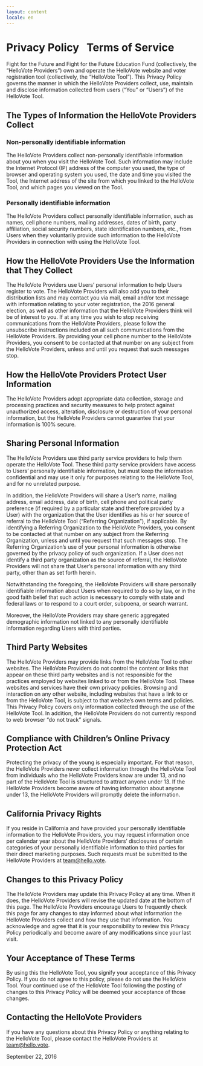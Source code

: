 ```yaml
---
layout: content
locale: en
---
```


<div markdown="1" class="legal">

# Privacy Policy &nbsp; Terms of Service
Fight for the Future and Fight for the Future Education Fund (collectively, the “HelloVote Providers”) own and operate the HelloVote website and voter registration tool (collectively, the “HelloVote Tool”). This Privacy Policy governs the manner in which the HelloVote Providers collect, use, maintain and disclose information collected from users (“You” or “Users”) of the HelloVote Tool. 

## The Types of Information the HelloVote Providers Collect

### Non-personally identifiable information
The HelloVote Providers collect non-personally identifiable information about you when you visit the HelloVote Tool. Such information may include the Internet Protocol (IP) address of the computer you used, the type of browser and operating system you used, the date and time you visited the Tool, the Internet address of the site from which you linked to the HelloVote Tool, and which pages you viewed on the Tool.

### Personally identifiable information
The HelloVote Providers collect personally identifiable information, such as names, cell phone numbers, mailing addresses, dates of birth, party affiliation, social security numbers, state identification numbers, etc., from Users when they voluntarily provide such information to the HelloVote Providers in connection with using the HelloVote Tool. 

## How the HelloVote Providers Use the Information that They Collect
The HelloVote Providers use Users’ personal information to help Users register to vote. The HelloVote Providers will also add you to their distribution lists and may contact you via mail, email and/or text message with information relating to your voter registration, the 2016 general election, as well as other information that the HelloVote Providers think will be of interest to you. If at any time you wish to stop receiving communications from the HelloVote Providers, please follow the unsubscribe instructions included on all such communications from the HelloVote Providers. By providing your cell phone number to the HelloVote Providers, you consent to be contacted at that number on any subject from the HelloVote Providers, unless and until you request that such messages stop.  

## How the HelloVote Providers Protect User Information
The HelloVote Providers adopt appropriate data collection, storage and processing practices and security measures to help protect against unauthorized access, alteration, disclosure or destruction of your personal information, but the HelloVote Providers cannot guarantee that your information is 100% secure. 

## Sharing Personal Information
The HelloVote Providers use third party service providers to help them operate the HelloVote Tool. These third party service providers have access to Users’ personally identifiable information, but must keep the information confidential and may use it only for purposes relating to the HelloVote Tool, and for no unrelated purpose. 

In addition, the HelloVote Providers will share a User’s name, mailing address, email address, date of birth, cell phone and political party preference (if required by a particular state and therefore provided by a User) with the organization that the User identifies as his or her source of referral to the HelloVote Tool (“Referring Organization”), if applicable. By identifying a Referring Organization to the HelloVote Providers, you consent to be contacted at that number on any subject from the Referring Organization, unless and until you request that such messages stop. The Referring Organization’s use of your personal information is otherwise governed by the privacy policy of such organization.  If a User does not identify a third party organization as the source of referral, the HelloVote Providers will not share that User’s personal information with any third party, other than as set forth herein.

Notwithstanding the foregoing, the HelloVote Providers will share personally identifiable information about Users when required to do so by law, or in the good faith belief that such action is necessary to comply with state and federal laws or to respond to a court order, subpoena, or search warrant.

Moreover, the HelloVote Providers may share generic aggregated demographic information not linked to any personally identifiable information regarding Users with third parties. 

## Third Party Websites
The HelloVote Providers may provide links from the HelloVote Tool to other websites. The HelloVote Providers do not control the content or links that appear on these third party websites and is not responsible for the practices employed by websites linked to or from the HelloVote Tool. These websites and services have their own privacy policies. Browsing and interaction on any other website, including websites that have a link to or from the HelloVote Tool, is subject to that website’s own terms and policies. This Privacy Policy covers only information collected through the use of the HelloVote Tool. In addition, the HelloVote Providers do not currently respond to web browser “do not track” signals. 

## Compliance with Children’s Online Privacy Protection Act
Protecting the privacy of the young is especially important. For that reason, the HelloVote Providers never collect information through the HelloVote Tool from individuals who the HelloVote Providers know are under 13, and no part of the HelloVote Tool is structured to attract anyone under 13. If the HelloVote Providers become aware of having information about anyone under 13, the HelloVote Providers will promptly delete the information.

## California Privacy Rights
If you reside in California and have provided your personally identifiable information to the HelloVote Providers, you may request information once per calendar year about the HelloVote Providers’ disclosures of certain categories of your personally identifiable information to third parties for their direct marketing purposes. Such requests must be submitted to the HelloVote Providers at <team@hello.vote>.

## Changes to this Privacy Policy
The HelloVote Providers may update this Privacy Policy at any time. When it does, the HelloVote Providers will revise the updated date at the bottom of this page. The HelloVote Providers encourage Users to frequently check this page for any changes to stay informed about what information the HelloVote Providers collect and how they use that information. You acknowledge and agree that it is your responsibility to review this Privacy Policy periodically and become aware of any modifications since your last visit.

## Your Acceptance of These Terms
By using this the HelloVote Tool, you signify your acceptance of this Privacy Policy. If you do not agree to this policy, please do not use the HelloVote Tool. Your continued use of the HelloVote Tool following the posting of changes to this Privacy Policy will be deemed your acceptance of those changes.

## Contacting the HelloVote Providers
If you have any questions about this Privacy Policy or anything relating to the HelloVote Tool, please contact the HelloVote Providers at <team@hello.vote>.

September 22, 2016

</div>
